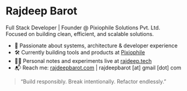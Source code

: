 # Rajdeep Barot

Full Stack Developer | Founder @ Pixiophile Solutions Pvt. Ltd.  
Focused on building clean, efficient, and scalable solutions.

- 🧠 Passionate about systems, architecture & developer experience  
- 🛠️ Currently building tools and products at [Pixiophile](https://pixiophile.com)  
- 🧑‍💻 Personal notes and experiments live at [rajdeep.tech](https://rajdeep.tech)  
- 📬 Reach me: [rajdeepbarot.com](https://rajdeepbarot.com) | rajdeepbarot [at] gmail [dot] com  

> “Build responsibly. Break intentionally. Refactor endlessly.”
